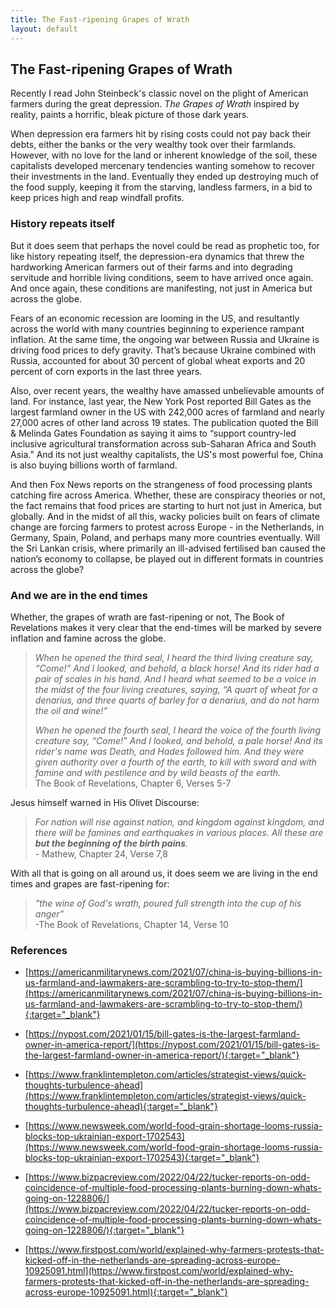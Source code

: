 ```yaml
---
title: The Fast-ripening Grapes of Wrath
layout: default
---
```




## The Fast-ripening Grapes of Wrath

Recently I read John Steinbeck's classic novel on the plight of American farmers during the great depression. *The Grapes of Wrath* inspired by reality, paints a horrific, bleak picture of those dark years. 

When depression era farmers hit by rising costs could not pay back their debts, either the banks or the very wealthy took over their farmlands. However, with no love for the land or inherent knowledge of the soil, these capitalists developed mercenary tendencies wanting somehow to recover their investments in the land. Eventually they ended up destroying much of the food supply, keeping it from the starving, landless farmers, in a bid to keep prices high and reap windfall profits.

### History repeats itself

But it does seem that perhaps the novel could be read as prophetic too, for like history repeating itself,  the depression-era dynamics that threw the hardworking American farmers out of their farms and into degrading servitude and horrible living conditions, seem to have arrived once again. And once again, these conditions are manifesting, not just in America but across the globe.

Fears of an economic recession are looming in the US, and resultantly across the world with many countries beginning to experience rampant inflation. At the same time, the ongoing war between Russia and Ukraine is driving food prices to defy gravity. That’s because Ukraine combined with Russia, accounted for about 30 percent of global wheat exports and 20 percent of corn exports in the last three years. 

Also, over recent years, the wealthy have amassed unbelievable amounts of land. For instance, last year, the New York Post reported Bill Gates as the largest farmland owner in the US with 242,000 acres of farmland and nearly 27,000 acres of other land across 19 states. The publication quoted the Bill & Melinda Gates Foundation as saying it aims to “support country-led inclusive agricultural transformation across sub-Saharan Africa and South Asia.” And its not just wealthy capitalists, the US's most powerful foe, China is also buying billions worth of farmland.

And then Fox News reports on the strangeness of food processing plants catching fire across America. Whether, these are conspiracy theories or not, the fact remains that food prices are starting to hurt not just in America, but globally. And in the midst of all this, wacky policies built on fears of  climate change are forcing farmers to protest across Europe - in the Netherlands, in Germany, Spain, Poland, and perhaps many more countries eventually.  Will the Sri Lankan crisis, where primarily an ill-advised fertilised ban caused the nation’s economy to collapse, be played out in different formats in countries across the globe?

### And we are in the end times

Whether, the grapes of wrath are fast-ripening or not, The Book of Revelations makes it very clear that the end-times will be marked by severe inflation and famine across the globe. 

>*When he opened the third seal, I heard the third living creature say, “Come!” And I looked, and behold, a black horse! And its rider had a pair of scales in his hand. And I heard what seemed to be a voice in the midst of the four living creatures, saying, “A quart of wheat for a denarius, and three quarts of barley for a denarius, and do not harm the oil and wine!”*
>
>*When he opened the fourth seal, I heard the voice of the fourth living creature say, “Come!” And I looked, and behold, a pale horse! And its rider's name was Death, and Hades followed him. And they were given authority over a fourth of the earth, to kill with sword and with famine and with pestilence and by wild beasts of the earth.*<br>The Book of Revelations, Chapter 6, Verses 5-7

Jesus himself warned in His Olivet Discourse:

>*For nation will rise against nation, and kingdom against kingdom, and there will be famines and earthquakes in various places. All these are __but the beginning of the birth pains__.*<br>
 \- Mathew, Chapter 24, Verse 7,8  

With all that is going on all around us, it does seem we are living in the end times and grapes are fast-ripening for:

>*"the wine of God's wrath, poured full strength into the cup of his anger"* <br>
\-The Book of Revelations, Chapter 14, Verse 10


### References

* [https://americanmilitarynews.com/2021/07/china-is-buying-billions-in-us-farmland-and-lawmakers-are-scrambling-to-try-to-stop-them/](https://americanmilitarynews.com/2021/07/china-is-buying-billions-in-us-farmland-and-lawmakers-are-scrambling-to-try-to-stop-them/){:target="_blank"}

* [https://nypost.com/2021/01/15/bill-gates-is-the-largest-farmland-owner-in-america-report/](https://nypost.com/2021/01/15/bill-gates-is-the-largest-farmland-owner-in-america-report/){:target="_blank"}

* [https://www.franklintempleton.com/articles/strategist-views/quick-thoughts-turbulence-ahead](https://www.franklintempleton.com/articles/strategist-views/quick-thoughts-turbulence-ahead){:target="_blank"}

* [https://www.newsweek.com/world-food-grain-shortage-looms-russia-blocks-top-ukrainian-export-1702543](https://www.newsweek.com/world-food-grain-shortage-looms-russia-blocks-top-ukrainian-export-1702543){:target="_blank"}

* [https://www.bizpacreview.com/2022/04/22/tucker-reports-on-odd-coincidence-of-multiple-food-processing-plants-burning-down-whats-going-on-1228806/](https://www.bizpacreview.com/2022/04/22/tucker-reports-on-odd-coincidence-of-multiple-food-processing-plants-burning-down-whats-going-on-1228806/){:target="_blank"}

* [https://www.firstpost.com/world/explained-why-farmers-protests-that-kicked-off-in-the-netherlands-are-spreading-across-europe-10925091.html](https://www.firstpost.com/world/explained-why-farmers-protests-that-kicked-off-in-the-netherlands-are-spreading-across-europe-10925091.html){:target="_blank"}


